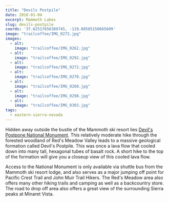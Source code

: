 ```yaml
---
title: "Devils Postpile"
date: 2016-01-04
excerpt: Mammoth Lakes
slug: devils-postpile
coords: '37.62517656389745, -119.08505150665609'
image: "trailcoffee/IMG_0272.jpg"
images:
  - alt: 
    image: "trailcoffee/IMG_0262.jpg"
  - alt: 
    image: "trailcoffee/IMG_0292.jpg"
  - alt: 
    image: "trailcoffee/IMG_0272.jpg"
  - alt: 
    image: "trailcoffee/IMG_0270.jpg"
  - alt: 
    image: "trailcoffee/IMG_0260.jpg"
  - alt: 
    image: "trailcoffee/IMG_0298.jpg"
  - alt: 
    image: "trailcoffee/IMG_0303.jpg"
tags:
  - eastern-sierra-nevada
---
```

Hidden away outside the bustle of the Mammoth ski resort lies <a href="http://www.nps.gov/depo/index.htm">Devil's Postpone National Monument</a>. This relatively moderate hike through the forested woodland of Red's Meadow Valley leads to a massive geological formation called Devil's Postpile. This was once a lava flow that cooled down into many tall, hexagonal tubes of basalt rock. A short hike to the top of the formation will give you a closeup view of this cooled lava flow.

Access to the National Monument is only available via shuttle bus from the Mammoth ski resort lodge, and also serves as a major jumping off point for Pacific Crest Trail and John Muir Trail Hikers. The Red's Meadow area also offers many other hiking trails and camping as well as a backcountry store. The road to drop off area also offers a great view of the surrounding Sierra peaks at Minaret Vista.

